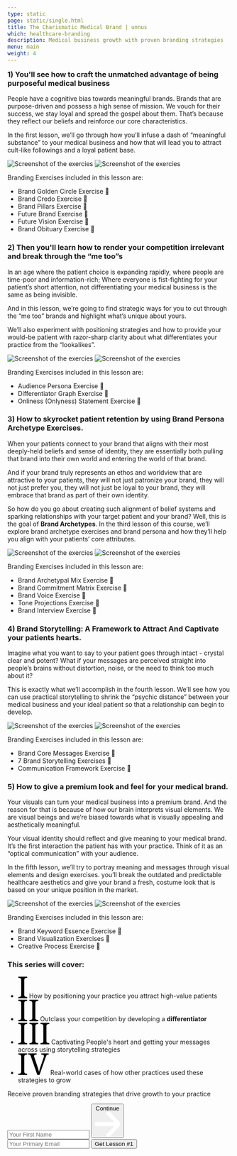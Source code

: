 ```yaml
---
type: static
page: static/single.html
title: The Charismatic Medical Brand | unnus
which: healthcare-branding
description: Medical business growth with proven branding strategies  
menu: main
weight: 4
---
```



<section class="course-intro">
	<div class="container">
		<div class="course-intro-holder updated-course-intro-holder">
			<div class="text-content">
				<h3 style="margin-top:0;">1) You'll see how to craft the unmatched advantage of being purposeful medical business</h3>
				<p>People have a cognitive bias towards meaningful brands. Brands that are purpose-driven and possess a high sense of mission. We vouch for their success, we stay loyal and spread the gospel about them. That’s because they reflect our beliefs and reinforce our core characteristics.</p>
				<p>In the first lesson, we’ll go through how you’ll infuse a dash of “meaningful substance” to your medical business and how that will lead you to attract cult-like followings and a loyal patient base.</p>
				<img alt="Screenshot of the exercies" src="/assets/course-media/landing/1.webp">
				<img alt="Screenshot of the exercies" src="/assets/course-media/landing/2.webp">
				<p>Branding Exercises included in this lesson are:</p>
				<ul>
						<li>Brand Golden Circle Exercise 📝</li>
						<li>Brand Credo Exercise 📝</li>
						<li>Brand Pillars Exercise 📝</li>
						<li>Future Brand Exercise 📝</li>
						<li>Future Vision Exercise 📝</li>
						<li>Brand Obituary Exercise 📝</li>
				</ul>
				<h3>2) Then you'll learn how to render your competition irrelevant and break through the “me too”s</h3>
				<p>In an age where the patient choice is expanding rapidly, where people are time-poor and information-rich; Where everyone is fist-fighting for your patient’s short attention, not differentiating your medical business is the same as being invisible.</p>
				<p>And in this lesson, we’re going to find strategic ways for you to cut through the “me too” brands and highlight what’s unique about yours.</p>
				<p>We’ll also experiment with positioning strategies and how to provide your would-be patient with razor-sharp clarity about what differentiates your practice from the “lookalikes”.</p>
				<img alt="Screenshot of the exercies" src="/assets/course-media/landing/3.webp">
				<img alt="Screenshot of the exercies" src="/assets/course-media/landing/4.webp">
				<p>Branding Exercises included in this lesson are:</p>
				<ul>
						<li>Audience Persona Exercise 📝</li>
						<li>Differentiator Graph Exercise 📝</li>
						<li>Onliness (Onlyness) Statement Exercise 📝</li>
				</ul>
				<h3>3) How to skyrocket patient retention by using Brand Persona Archetype Exercises.</h3>
				<p>When your patients connect to your brand that aligns with their most deeply-held beliefs and sense of identity, they are essentially both pulling that brand into their own world and entering the world of that brand.</p>
				<p>And if your brand truly represents an ethos and worldview that are attractive to your patients, they will not just patronize your brand, they will not just prefer you, they will not just be loyal to your brand, they will embrace that brand as part of their own identity.</p>
				<p>So how do you go about creating such alignment of belief systems and sparking relationships with your target patient and your brand? Well, this is the goal of <b>Brand Archetypes</b>. In the third lesson of this course, we’ll explore brand archetype exercises and brand persona and how they’ll help you align with your patients’ core attributes.</p>
				<img alt="Screenshot of the exercies" src="/assets/course-media/landing/5.webp">
				<img alt="Screenshot of the exercies" src="/assets/course-media/landing/6.webp">
				<p>Branding Exercises included in this lesson are:</p>
				<ul>
						<li>Brand Archetypal Mix Exercise 📝</li>
						<li>Brand Commitment Matrix Exercise 📝</li>
						<li>Brand Voice Exercise 📝</li>
						<li>Tone Projections Exercise 📝</li>
						<li>Brand Interview Exercise 📝</li>
				</ul>
				<h3>4) Brand Storytelling: A Framework to Attract And Captivate your patients hearts.</h3>
				<p>Imagine what you want to say to your patient goes through intact - crystal clear and potent? What if your messages are perceived straight into people’s brains without distortion, noise, or the need to think too much about it?</p>
				<p>This is exactly what we’ll accomplish in the fourth lesson. We’ll see how you can use practical storytelling to shrink the “psychic distance” between your medical business and your ideal patient so that a relationship can begin to develop.</p>
				<img alt="Screenshot of the exercies" src="/assets/course-media/landing/7.webp">
				<img alt="Screenshot of the exercies" src="/assets/course-media/landing/8.webp">
				<p>Branding Exercises included in this lesson are:</p>
				<ul>
						<li>Brand Core Messages Exercise 📝</li>
						<li>7 Brand Storytelling Exercises 📝</li>
						<li>Communication Framework Exercise 📝</li>
				</ul>				
				<h3>5) How to give a premium look and feel for your medical brand.</h3>
				<p>Your visuals can turn your medical business into a premium brand. And the reason for that is because of how our brain interprets visual elements. We are visual beings and we’re biased towards what is visually appealing and aesthetically meaningful.</p>
				<p>Your visual identity should reflect and give meaning to your medical brand. It’s the first interaction the patient has with your practice. Think of it as an “optical communication” with your audience.</p>
				<p>In the fifth lesson, we’ll try to portray meaning and messages through visual elements and design exercises. you’ll break the outdated and predictable healthcare aesthetics and give your brand a fresh, costume look that is based on your unique position in the market.</p>
				<img alt="Screenshot of the exercies" src="/assets/course-media/landing/9.webp">
				<img alt="Screenshot of the exercies" src="/assets/course-media/landing/10.webp">
				<p>Branding Exercises included in this lesson are:</p>
				<ul>
						<li>Brand Keyword Essence Exercise 📝</li>
						<li>Brand Visualization Exercises 📝</li>
						<li>Creative Process Exercise 📝</li>
				</ul>				
				<h3>This series will cover:</h3>
				<ul class="course-check">
					<li>
						<svg width="21" height="49" viewBox="0 0 21 49" fill="none" xmlns="http://www.w3.org/2000/svg">
					<path d="M0.589844 49V46.1445H1.45312C2.22786 46.1445 2.94727 46.0892 3.61133 45.9785C4.29753 45.8678 4.89518 45.6465 5.4043 45.3145C5.91341 44.9603 6.31185 44.4622 6.59961 43.8203C6.88737 43.1784 7.03125 42.3262 7.03125 41.2637V8.19336C7.03125 7.13086 6.88737 6.27865 6.59961 5.63672C6.31185 4.99479 5.91341 4.50781 5.4043 4.17578C4.89518 3.82161 4.29753 3.58919 3.61133 3.47852C2.94727 3.36784 2.22786 3.3125 1.45312 3.3125H0.589844V0.457031H20.3789V3.3125H19.4824C18.7298 3.3125 18.0104 3.36784 17.3242 3.47852C16.638 3.58919 16.0404 3.82161 15.5312 4.17578C15.0443 4.50781 14.6458 4.99479 14.3359 5.63672C14.0482 6.27865 13.9043 7.13086 13.9043 8.19336V41.2637C13.9043 42.3262 14.0482 43.1784 14.3359 43.8203C14.6458 44.4622 15.0443 44.9603 15.5312 45.3145C16.0404 45.6465 16.638 45.8678 17.3242 45.9785C18.0104 46.0892 18.7298 46.1445 19.4824 46.1445H20.3789V49H0.589844Z" fill="black"/>
					</svg> How by positioning your practice you attract high-value patients</li>
 <li> 
<svg width="46" height="49" viewBox="0 0 46 49" fill="none" xmlns="http://www.w3.org/2000/svg">
<path d="M0.589844 49V46.1445H1.45312C2.22786 46.1445 2.94727 46.0892 3.61133 45.9785C4.29753 45.8678 4.89518 45.6465 5.4043 45.3145C5.91341 44.9603 6.31185 44.4622 6.59961 43.8203C6.88737 43.1784 7.03125 42.3262 7.03125 41.2637V8.19336C7.03125 7.13086 6.88737 6.27865 6.59961 5.63672C6.31185 4.99479 5.91341 4.50781 5.4043 4.17578C4.89518 3.82161 4.29753 3.58919 3.61133 3.47852C2.94727 3.36784 2.22786 3.3125 1.45312 3.3125H0.589844V0.457031H20.3789V3.3125H19.4824C18.7298 3.3125 18.0104 3.36784 17.3242 3.47852C16.638 3.58919 16.0404 3.82161 15.5312 4.17578C15.0443 4.50781 14.6458 4.99479 14.3359 5.63672C14.0482 6.27865 13.9043 7.13086 13.9043 8.19336V41.2637C13.9043 42.3262 14.0482 43.1784 14.3359 43.8203C14.6458 44.4622 15.0443 44.9603 15.5312 45.3145C16.0404 45.6465 16.638 45.8678 17.3242 45.9785C18.0104 46.0892 18.7298 46.1445 19.4824 46.1445H20.3789V49H0.589844ZM25.5586 49V46.1445H26.4219C27.1966 46.1445 27.916 46.0892 28.5801 45.9785C29.2663 45.8678 29.8639 45.6465 30.373 45.3145C30.8822 44.9603 31.2806 44.4622 31.5684 43.8203C31.8561 43.1784 32 42.3262 32 41.2637V8.19336C32 7.13086 31.8561 6.27865 31.5684 5.63672C31.2806 4.99479 30.8822 4.50781 30.373 4.17578C29.8639 3.82161 29.2663 3.58919 28.5801 3.47852C27.916 3.36784 27.1966 3.3125 26.4219 3.3125H25.5586V0.457031H45.3477V3.3125H44.4512C43.6986 3.3125 42.9792 3.36784 42.293 3.47852C41.6068 3.58919 41.0091 3.82161 40.5 4.17578C40.013 4.50781 39.6146 4.99479 39.3047 5.63672C39.0169 6.27865 38.873 7.13086 38.873 8.19336V41.2637C38.873 42.3262 39.0169 43.1784 39.3047 43.8203C39.6146 44.4622 40.013 44.9603 40.5 45.3145C41.0091 45.6465 41.6068 45.8678 42.293 45.9785C42.9792 46.0892 43.6986 46.1445 44.4512 46.1445H45.3477V49H25.5586Z" fill="black"/>
</svg>
	Outclass your competition by developing a <strong>differentiator</strong></li>
<li>
<svg width="71" height="49" viewBox="0 0 71 49" fill="none" xmlns="http://www.w3.org/2000/svg">
<path d="M0.589844 49V46.1445H1.45312C2.22786 46.1445 2.94727 46.0892 3.61133 45.9785C4.29753 45.8678 4.89518 45.6465 5.4043 45.3145C5.91341 44.9603 6.31185 44.4622 6.59961 43.8203C6.88737 43.1784 7.03125 42.3262 7.03125 41.2637V8.19336C7.03125 7.13086 6.88737 6.27865 6.59961 5.63672C6.31185 4.99479 5.91341 4.50781 5.4043 4.17578C4.89518 3.82161 4.29753 3.58919 3.61133 3.47852C2.94727 3.36784 2.22786 3.3125 1.45312 3.3125H0.589844V0.457031H20.3789V3.3125H19.4824C18.7298 3.3125 18.0104 3.36784 17.3242 3.47852C16.638 3.58919 16.0404 3.82161 15.5312 4.17578C15.0443 4.50781 14.6458 4.99479 14.3359 5.63672C14.0482 6.27865 13.9043 7.13086 13.9043 8.19336V41.2637C13.9043 42.3262 14.0482 43.1784 14.3359 43.8203C14.6458 44.4622 15.0443 44.9603 15.5312 45.3145C16.0404 45.6465 16.638 45.8678 17.3242 45.9785C18.0104 46.0892 18.7298 46.1445 19.4824 46.1445H20.3789V49H0.589844ZM25.5586 49V46.1445H26.4219C27.1966 46.1445 27.916 46.0892 28.5801 45.9785C29.2663 45.8678 29.8639 45.6465 30.373 45.3145C30.8822 44.9603 31.2806 44.4622 31.5684 43.8203C31.8561 43.1784 32 42.3262 32 41.2637V8.19336C32 7.13086 31.8561 6.27865 31.5684 5.63672C31.2806 4.99479 30.8822 4.50781 30.373 4.17578C29.8639 3.82161 29.2663 3.58919 28.5801 3.47852C27.916 3.36784 27.1966 3.3125 26.4219 3.3125H25.5586V0.457031H45.3477V3.3125H44.4512C43.6986 3.3125 42.9792 3.36784 42.293 3.47852C41.6068 3.58919 41.0091 3.82161 40.5 4.17578C40.013 4.50781 39.6146 4.99479 39.3047 5.63672C39.0169 6.27865 38.873 7.13086 38.873 8.19336V41.2637C38.873 42.3262 39.0169 43.1784 39.3047 43.8203C39.6146 44.4622 40.013 44.9603 40.5 45.3145C41.0091 45.6465 41.6068 45.8678 42.293 45.9785C42.9792 46.0892 43.6986 46.1445 44.4512 46.1445H45.3477V49H25.5586ZM50.5273 49V46.1445H51.3906C52.1654 46.1445 52.8848 46.0892 53.5488 45.9785C54.235 45.8678 54.8327 45.6465 55.3418 45.3145C55.8509 44.9603 56.2493 44.4622 56.5371 43.8203C56.8249 43.1784 56.9688 42.3262 56.9688 41.2637V8.19336C56.9688 7.13086 56.8249 6.27865 56.5371 5.63672C56.2493 4.99479 55.8509 4.50781 55.3418 4.17578C54.8327 3.82161 54.235 3.58919 53.5488 3.47852C52.8848 3.36784 52.1654 3.3125 51.3906 3.3125H50.5273V0.457031H70.3164V3.3125H69.4199C68.6673 3.3125 67.9479 3.36784 67.2617 3.47852C66.5755 3.58919 65.9779 3.82161 65.4688 4.17578C64.9818 4.50781 64.5833 4.99479 64.2734 5.63672C63.9857 6.27865 63.8418 7.13086 63.8418 8.19336V41.2637C63.8418 42.3262 63.9857 43.1784 64.2734 43.8203C64.5833 44.4622 64.9818 44.9603 65.4688 45.3145C65.9779 45.6465 66.5755 45.8678 67.2617 45.9785C67.9479 46.0892 68.6673 46.1445 69.4199 46.1445H70.3164V49H50.5273Z" fill="black"/>
</svg>
 Captivating People's heart and getting your messages across using storytelling strategies </li>
<li>
<svg width="69" height="49" viewBox="0 0 69 49" fill="none" xmlns="http://www.w3.org/2000/svg">
<path d="M0.589844 49V46.1445H1.45312C2.22786 46.1445 2.94727 46.0892 3.61133 45.9785C4.29753 45.8678 4.89518 45.6465 5.4043 45.3145C5.91341 44.9603 6.31185 44.4622 6.59961 43.8203C6.88737 43.1784 7.03125 42.3262 7.03125 41.2637V8.19336C7.03125 7.13086 6.88737 6.27865 6.59961 5.63672C6.31185 4.99479 5.91341 4.50781 5.4043 4.17578C4.89518 3.82161 4.29753 3.58919 3.61133 3.47852C2.94727 3.36784 2.22786 3.3125 1.45312 3.3125H0.589844V0.457031H20.3789V3.3125H19.4824C18.7298 3.3125 18.0104 3.36784 17.3242 3.47852C16.638 3.58919 16.0404 3.82161 15.5312 4.17578C15.0443 4.50781 14.6458 4.99479 14.3359 5.63672C14.0482 6.27865 13.9043 7.13086 13.9043 8.19336V41.2637C13.9043 42.3262 14.0482 43.1784 14.3359 43.8203C14.6458 44.4622 15.0443 44.9603 15.5312 45.3145C16.0404 45.6465 16.638 45.8678 17.3242 45.9785C18.0104 46.0892 18.7298 46.1445 19.4824 46.1445H20.3789V49H0.589844ZM43.3555 49L28.6797 6.89844C28.4362 6.1901 28.1706 5.60352 27.8828 5.13867C27.5951 4.67383 27.263 4.30859 26.8867 4.04297C26.5104 3.77734 26.0788 3.58919 25.5918 3.47852C25.1048 3.36784 24.5293 3.3125 23.8652 3.3125H22.9688V0.457031H41.6621V3.3125H40.1016C38.7292 3.3125 37.6999 3.57812 37.0137 4.10938C36.3496 4.61849 36.0176 5.4375 36.0176 6.56641C36.0176 6.94271 36.0618 7.33008 36.1504 7.72852C36.2611 8.12695 36.4049 8.58073 36.582 9.08984L44.0527 31.1699C44.7389 33.1842 45.3255 35.1432 45.8125 37.0469C46.2995 38.9284 46.7311 40.6882 47.1074 42.3262C47.4616 40.6882 47.8822 38.9505 48.3691 37.1133C48.8561 35.276 49.4759 33.2949 50.2285 31.1699L57.7324 9.55469C57.9095 9.0013 58.0534 8.47005 58.1641 7.96094C58.2747 7.45182 58.3301 7.00911 58.3301 6.63281C58.3301 5.45964 57.9538 4.61849 57.2012 4.10938C56.4707 3.57812 55.3529 3.3125 53.8477 3.3125H52.2871V0.457031H68.8555V3.3125H67.5605C66.8965 3.3125 66.321 3.37891 65.834 3.51172C65.3691 3.64453 64.9375 3.91016 64.5391 4.30859C64.1628 4.6849 63.8086 5.21615 63.4766 5.90234C63.1445 6.58854 62.7904 7.48503 62.4141 8.5918L48.3359 49H43.3555Z" fill="black"/>
</svg>
 Real-world cases of how other practices used these strategies to grow</li>
</ul>
</div>

<div class="form-content">

<form style="height:330px;" method="post" accept-charset="UTF-8" action="https://www.aweber.com/scripts/addlead.pl" class="fixed-form af-form-wrapper">
	<p class="light-headline">Receive proven branding strategies that drive growth to your practice</p>
<!-- multi step -->

<div class="form-container  initial-active-area">
<div class="steps-wrapper">
  <div class="question-submission af-body af-standards" id="af-body-812149649">
    <div class="submission first-step home-header-form">
 <input required="required" placeholder="Your First Name" id="awf_field-108467594"  type="text" name="name" class="text input-s" value=""  onfocus=" if (this.value == '') { this.value = ''; }" onblur="if (this.value == '') { this.value='';} " tabindex="500" />
      <button class="first next btn-s btn-2">
      	Continue <svg viewBox="0 0 59 58" xmlns="http://www.w3.org/2000/svg" fill-rule="evenodd" clip-rule="evenodd" stroke-linecap="round" stroke-linejoin="round" stroke-miterlimit="1.5"><g fill="none" stroke="#fff" stroke-width="9.38"><path d="M2.688 28.863h50.054M31.231 2.688l24.576 26.175-24.576 26.175"/></g></svg>
      </button>
    </div>
    <div class="submission second-step">
  <input required="required" placeholder="Your Primary Email" class="text tags input-s" id="awf_field-108467595" type="email" name="email" value="" tabindex="501" onfocus=" if (this.value == '') { this.value = ''; }" onblur="if (this.value == '') { this.value='';} " />
		<button class="second next btn-s">Get Lesson #1</button>
    </div>
  </div>
</div>													
</div>
<!-- multi step -->

<!-- <div class="form-quote">
	<p>"The in-depth knowledge we got from these strategies has been instrumental to our success as a medical practice"</p>
	<div class="mini-avatar-testimonial">
			<div class="mini-avatar-image">
			</div>
	    <span>— Dr. Ibrahim Coban. Pediatric</span>
	  </div>
</div>
 -->
<div style="display: none;">
<input type="hidden" name="meta_web_form_id" value="812149649" />
<input type="hidden" name="meta_split_id" value="" />
<input type="hidden" name="listname" value="awlist5746932" />
<input type="hidden" name="redirect" value="https://www.unnus.com/private/acknowledgment" id="redirect_8446ff3eca1bc3243a231d877a368cc9" />

<input type="hidden" name="meta_adtracking" value="" />
<input type="hidden" name="meta_message" value="1" />
<input type="hidden" name="meta_required" value="name,email" />
<input type="hidden" name="meta_forward_vars" value="1" />
<input type="hidden" name="meta_tooltip" value="" />
</div>
</form>		
</div>			
</div>
</div>
</section>
